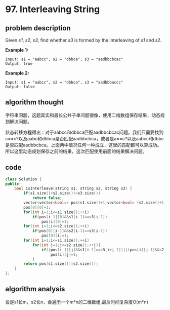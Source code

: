 # 97. Interleaving String

## problem description

Given _s1_, _s2_, _s3_, find whether _s3_ is formed by the interleaving of _s1_ and _s2_.

**Example 1:**

```text
Input: s1 = "aabcc", s2 = "dbbca", s3 = "aadbbcbcac"
Output: true
```

**Example 2:**

```text
Input: s1 = "aabcc", s2 = "dbbca", s3 = "aadbbbaccc"
Output: false
```

## algorithm thought

字符串问题，这题其实和最长公共子串问题很像，使用二维数组保存结果，动态规划解决问题。

状态转移方程得出：对于aabcc和dbbca匹配aadbbcbcac问题。我们只需要找到  c==c?以及aabc和dbbca是否匹配aadbbcbca，或者是a==c?以及aabcc和dbbc是否匹配aadbbcbca。上面两中情况任何一种成立，这里的匹配都可以算成功。所以这里动态规划保存之前的结果，这次匹配使用前面的结果解决问题。

## code

```cpp
class Solution {
public:
    bool isInterleave(string s1, string s2, string s3) {
        if(s1.size()+s2.size()!=s3.size())
            return false;
        vector<vector<bool>> pos(s1.size()+1,vector<bool> (s2.size()+1,false));
        pos[0][0]=1;
        for(int i=1;i<=s1.size();++i)
            if(pos[i-1][0]&&s1[i-1]==s3[i-1])
                pos[i][0]=1;
        for(int i=1;i<=s2.size();++i)
            if(pos[0][i-1]&&s2[i-1]==s3[i-1])
                pos[0][i]=1;
        for(int i=1;i<=s1.size();++i)
            for(int j=1;j<=s2.size();++j){
                if((pos[i-1][j]&&s1[i-1]==s3[i+j-1])||(pos[i][j-1]&&s2[j-1]==s3[i+j-1]))
                    pos[i][j]=1;
            }
        return pos[s1.size()][s2.size()];
    }
};
```

## algorithm analysis

设是s1长m，s2长n，会遍历一个m\*n的二维数组,最后时间复杂度O\(m\*n\)

